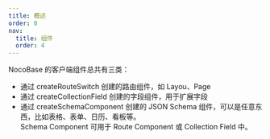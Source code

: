 ```yaml
---
title: 概述
order: 0
nav:
  title: 组件
  order: 4
---
```


NocoBase 的客户端组件总共有三类：

- 通过 createRouteSwitch 创建的路由组件，如 Layou、Page
- 通过 createCollectionField 创建的字段组件，用于扩展字段
- 通过 createSchemaComponent 创建的 JSON Schema 组件，可以是任意东西，比如表格、表单、日历、看板等。  
  Schema Component 可用于 Route Component 或 Collection Field 中。

